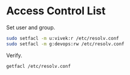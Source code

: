 # Access Control List
Set user and group.  
```sh
sudo setfacl -m u:vivek:r /etc/resolv.conf
sudo setfacl -m g:devops:rw /etc/resolv.conf
```

Verify.  
```sh
getfacl /etc/resolv.conf
```